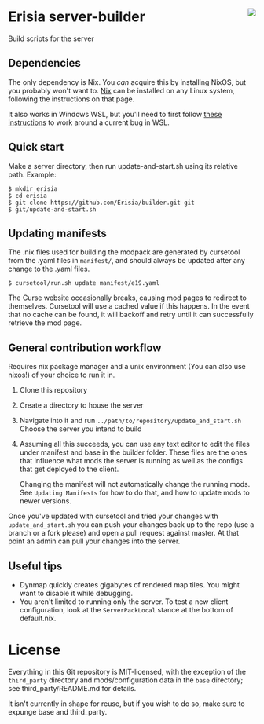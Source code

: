 # Erisia server-builder <a href="https://travis-ci.org/Erisia/builder"><img align="right" src="https://travis-ci.org/Erisia/builder.svg?branch=master"></a>
Build scripts for the server

## Dependencies

The only dependency is Nix. You *can* acquire this by installing NixOS, but you probably won't want to. <a href="https://nixos.org/nix/">Nix</a> can be installed on any Linux system, following the instructions on that page.

It also works in Windows WSL, but you'll need to first follow <a href="https://github.com/NixOS/nix/issues/1203#issuecomment-275089112">these instructions</a> to work around a current bug in WSL.

## Quick start

Make a server directory, then run update-and-start.sh using its relative path. Example:
```
$ mkdir erisia
$ cd erisia
$ git clone https://github.com/Erisia/builder.git git
$ git/update-and-start.sh
```

## Updating manifests

The .nix files used for building the modpack are generated by cursetool
from the .yaml files in `manifest/`, and should always be updated after
any change to the .yaml files.
```
$ cursetool/run.sh update manifest/e19.yaml
```

The Curse website occasionally breaks, causing mod pages to redirect to
themselves. Cursetool will use a cached value if this happens. In the event
that no cache can be found, it will backoff and retry until it can successfully
retrieve the mod page.

## General contribution workflow

Requires nix package manager and a unix environment (You can also use nixos!) of your choice to run it in.

1. Clone this repository
1. Create a directory to house the server
1. Navigate into it and run `../path/to/repository/update_and_start.sh` Choose the server you intend to build
1. Assuming all this succeeds, you can use any text editor to edit the files under manifest and base in the builder folder.  These files are the ones that influence what mods the server is running as well as the configs that get deployed to the client.

   Changing the manifest will not automatically change the running mods. See `Updating Manifests` for how to do that, and how to update mods to newer versions.

Once you've updated with cursetool and tried your changes with `update_and_start.sh` you can push your changes back up to the repo (use a branch or a fork please) and open a pull request against master.  At that point an admin can pull your changes into the server.

## Useful tips

* Dynmap quickly creates gigabytes of rendered map tiles. You might want to disable it while debugging.
* You aren't limited to running only the server. To test a new client configuration, look at the `ServerPackLocal` stance at the bottom of default.nix.

# License

Everything in this Git repository is MIT-licensed, with the exception
of the `third_party` directory and mods/configuration data in the `base`
directory; see third_party/README.md for details.

It isn't currently in shape for reuse, but if you wish to do so, make
sure to expunge base and third_party.
